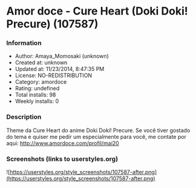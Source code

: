 # Amor doce - Cure Heart (Doki Doki! Precure) (107587)

### Information
- Author: Amaya_Momosaki (unknown)
- Created at: unknown
- Updated at: 11/23/2014, 8:47:35 PM
- License: NO-REDISTRIBUTION
- Category: amordoce
- Rating: undefined
- Total installs: 98
- Weekly installs: 0


### Description
Theme da Cure Heart do anime Doki Doki! Precure. Se você tiver gostado do tema e quiser me pedir um especialmente para você, me contate por aqui: http://www.amordoce.com/profil/mai20


### Screenshots (links to userstyles.org)
![https://userstyles.org/style_screenshots/107587-after.png](https://userstyles.org/style_screenshots/107587-after.png)


